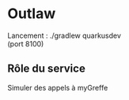 # Outlaw
Lancement : ./gradlew quarkusdev <br>
(port 8100)

## Rôle du service
Simuler des appels à myGreffe